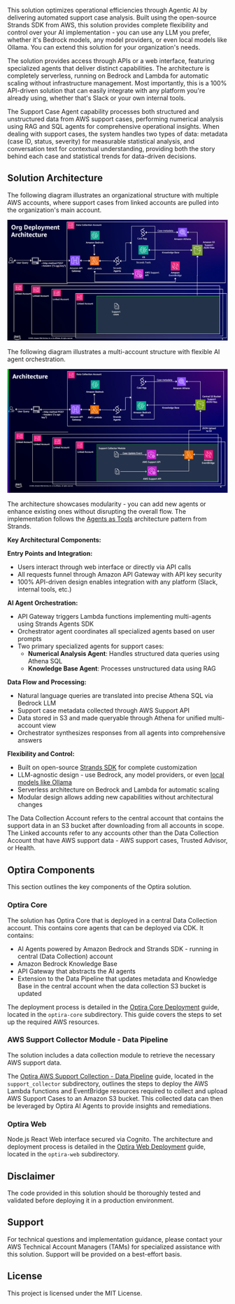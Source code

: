 This solution optimizes operational efficiencies through Agentic AI by delivering automated support case analysis. Built using the open-source Strands SDK from AWS, this solution provides complete flexibility and control over your AI implementation - you can use any LLM you prefer, whether it's Bedrock models, any model providers, or even local models like Ollama. You can extend this solution for your organization's needs.

The solution provides access through APIs or a web interface, featuring specialized agents that deliver distinct capabilities. The architecture is completely serverless, running on Bedrock and Lambda for automatic scaling without infrastructure management. Most importantly, this is a 100% API-driven solution that can easily integrate with any platform you're already using, whether that's Slack or your own internal tools.

The Support Case Agent capability processes both structured and unstructured data from AWS support cases, performing numerical analysis using RAG and SQL agents for comprehensive operational insights. When dealing with support cases, the system handles two types of data: metadata (case ID, status, severity) for measurable statistical analysis, and conversation text for contextual understanding, providing both the story behind each case and statistical trends for data-driven decisions.

## Solution Architecture

The following diagram illustrates an organizational structure with multiple AWS accounts, where support cases from linked accounts are pulled into the organization's main account. 

![ALT](img/OrgDeploymentArchitecture.png)

The following diagram illustrates a multi-account structure with flexible AI agent orchestration. 

![ALT](img/optira-arch.png)

The architecture showcases modularity - you can add new agents or enhance existing ones without disrupting the overall flow. The implementation follows the [Agents as Tools](https://strandsagents.com/latest/documentation/docs/user-guide/concepts/multi-agent/agents-as-tools/) architecture pattern from Strands.

**Key Architectural Components:**

**Entry Points and Integration:**
- Users interact through web interface or directly via API calls
- All requests funnel through Amazon API Gateway with API key security
- 100% API-driven design enables integration with any platform (Slack, internal tools, etc.)

**AI Agent Orchestration:**
- API Gateway triggers Lambda functions implementing multi-agents using Strands Agents SDK
- Orchestrator agent coordinates all specialized agents based on user prompts
- Two primary specialized agents for support cases:
  - **Numerical Analysis Agent**: Handles structured data queries using Athena SQL
  - **Knowledge Base Agent**: Processes unstructured data using RAG

**Data Flow and Processing:**
- Natural language queries are translated into precise Athena SQL via Bedrock LLM
- Support case metadata collected through AWS Support API
- Data stored in S3 and made queryable through Athena for unified multi-account view
- Orchestrator synthesizes responses from all agents into comprehensive answers

**Flexibility and Control:**
- Built on open-source [Strands SDK](https://strandsagents.com/latest/documentation/docs/) for complete customization
- LLM-agnostic design - use Bedrock, any model providers, or even [local models like Ollama](https://strandsagents.com/latest/documentation/docs/user-guide/concepts/model-providers/ollama/)
- Serverless architecture on Bedrock and Lambda for automatic scaling
- Modular design allows adding new capabilities without architectural changes

The Data Collection Account refers to the central account that contains the support data in an S3 bucket after downloading from all accounts in scope. The Linked accounts refer to any accounts other than the Data Collection Account that have AWS support data - AWS support cases, Trusted Advisor, or Health.

## Optira Components

This section outlines the key components of the Optira solution. 

### Optira Core

The solution has Optira Core that is deployed in a central Data Collection account. This contains core agents that can be deployed via CDK. It contains:
 - AI Agents powered by Amazon Bedrock and Strands SDK - running in central (Data Collection) account
 - Amazon Bedrock Knowledge Base
 - API Gateway that abstracts the AI agents
 - Extension to the Data Pipeline that updates metadata and Knowledge Base in the central account when the data collection S3 bucket is updated

The deployment process is detailed in the [Optira Core Deployment](./optira-core/README.md) guide, located in the `optira-core` subdirectory. This guide covers the steps to set up the required AWS resources.

### AWS Support Collector Module - Data Pipeline

The solution includes a data collection module to retrieve the necessary AWS support data.

The [Optira AWS Support Collection - Data Pipeline](./support_collector/README.md) guide, located in the `support_collector` subdirectory, outlines the steps to deploy the AWS Lambda functions and EventBridge resources required to collect and upload AWS Support Cases to an Amazon S3 bucket. This collected data can then be leveraged by Optira AI Agents to provide insights and remediations.

### Optira Web

Node.js React Web interface secured via Cognito. The architecture and deployment process is detailed in the [Optira Web Deployment](./optira-web/README.md) guide, located in the `optira-web` subdirectory. 

## Disclaimer

The code provided in this solution should be thoroughly tested and validated before deploying it in a production environment.

## Support

For technical questions and implementation guidance, please contact your AWS Technical Account Managers (TAMs) for specialized assistance with this solution. Support will be provided on a best-effort basis.

## License

This project is licensed under the MIT License.
